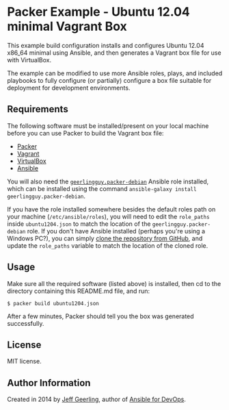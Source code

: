 # Packer Example - Ubuntu 12.04 minimal Vagrant Box

This example build configuration installs and configures Ubuntu 12.04 x86_64 minimal using Ansible, and then generates a Vagrant box file for use with VirtualBox.

The example can be modified to use more Ansible roles, plays, and included playbooks to fully configure (or partially) configure a box file suitable for deployment for development environments.

## Requirements

The following software must be installed/present on your local machine before you can use Packer to build the Vagrant box file:

  - [Packer](http://www.packer.io/)
  - [Vagrant](http://vagrantup.com/)
  - [VirtualBox](https://www.virtualbox.org/)
  - [Ansible](http://docs.ansible.com/intro_installation.html)

You will also need the [`geerlingguy.packer-debian`](https://galaxy.ansible.com/list#/roles/948) Ansible role installed, which can be installed using the command `ansible-galaxy install geerlingguy.packer-debian`.

If you have the role installed somewhere besides the default roles path on your machine (`/etc/ansible/roles`), you will need to edit the `role_paths` inside `ubuntu1204.json` to match the location of the `geerlingguy.packer-debian` role. If you don't have Ansible installed (perhaps you're using a Windows PC?), you can simply [clone the repository from GitHub](https://github.com/geerlingguy/ansible-role-packer-debian), and update the `role_paths` variable to match the location of the cloned role.

## Usage

Make sure all the required software (listed above) is installed, then cd to the directory containing this README.md file, and run:

    $ packer build ubuntu1204.json

After a few minutes, Packer should tell you the box was generated successfully.

## License

MIT license.

## Author Information

Created in 2014 by [Jeff Geerling](http://jeffgeerling.com/), author of [Ansible for DevOps](http://ansiblefordevops.com/).
